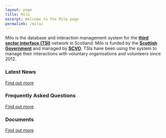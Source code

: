 ```yaml
---
layout: page
title: Milo
excerpt: Welcome to the Milo page
permalink: /milo/
---
```


Milo is the database and interaction management system for the <a href="http://www.vascotland.org/" target="_blank">**third sector interface (TSI)**</a> network in Scotland. Milo is funded by the <a href="http://www.gov.scot/" target="_blank">**Scottish Government**</a> and managed by <a href="http://www.scvo.org.uk/" target="_blank">**SCVO**</a>. TSIs have been using the system to manage their interactions with voluntary organisations and volunteers since 2012.

### Latest News

<a href="/milonews/" class="btn btn-primary btn-lg">Find out more</a>

### Frequently Asked Questions

<a href="/milofaq/" class="btn btn-primary btn-lg">Find out more</a>

### Documents

<a href="/milodocs/" class="btn btn-primary btn-lg">Find out more</a>
